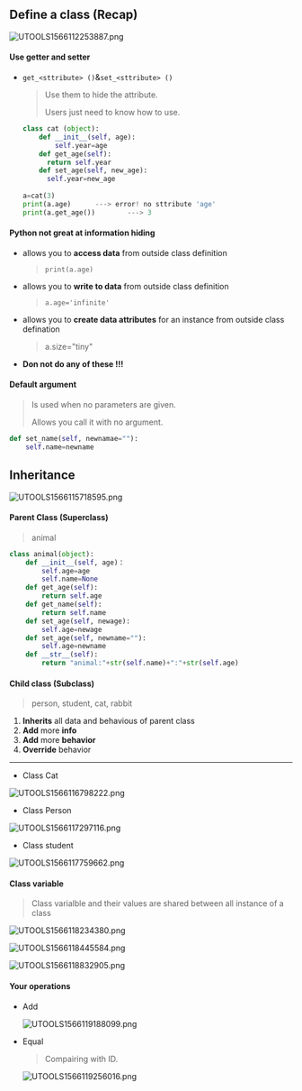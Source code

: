  ## Define a class (Recap)

![UTOOLS1566112253887.png](https://md-imag.oss-cn-beijing.aliyuncs.com/UTOOLS1566112253887.png)

#### Use getter and setter

- `get_<sttribute> ()`&`set_<sttribute> ()`

  > Use them to hide the attribute.
  >
  > Users just need to know how to use.

  ```python
  class cat (object):
      def __init__(self, age):
          self.year=age
      def get_age(self):
      	return self.year
      def set_age(self, new_age):
      	self.year=new_age
          
  a=cat(3)
  print(a.age)		---> error! no sttribute 'age'
  print(a.get_age())		---> 3
  ```

#### Python not great at information hiding

- allows you to **access data** from outside class definition 

  > `print(a.age)`

- allows you to **write to data** from outside class definition 

  > `a.age='infinite'`

- allows you to **create data attributes** for an instance from outside class defination

  > a.size="tiny"

- **Don not do any of these !!!**

#### Default argument

> Is used when no parameters are given.
>
> Allows you call it with no argument.

```python
def set_name(self, newnamae=""):
    self.name=newname
```



## Inheritance

![UTOOLS1566115718595.png](https://md-imag.oss-cn-beijing.aliyuncs.com/UTOOLS1566115718595.png)

#### Parent Class (Superclass)

> animal

```python
class animal(object):
    def __init__(self, age)：
    	self.age=age
    	self.name=None
    def get_age(self):
        return self.age
    def get_name(self):
        return self.name
    def set_age(self, newage):
        self.age=newage
    def set_age(self, newname=""):
        self.age=newname
    def __str__(self):
        return "animal:"+str(self.name)+":"+str(self.age)
```

#### Child class (Subclass)

> person, student, cat, rabbit

1. **Inherits** all data and behavious of parent class
1. **Add** more **info**
1. **Add** more **behavior**
1. **Override** behavior

----

- Class Cat

![UTOOLS1566116798222.png](https://md-imag.oss-cn-beijing.aliyuncs.com/UTOOLS1566116798222.png)

- Class Person

![UTOOLS1566117297116.png](https://md-imag.oss-cn-beijing.aliyuncs.com/UTOOLS1566117297116.png)

- Class student

![UTOOLS1566117759662.png](https://md-imag.oss-cn-beijing.aliyuncs.com/UTOOLS1566117759662.png)

#### Class variable

> Class varialble and their values are shared between all instance of a class

![UTOOLS1566118234380.png](https://md-imag.oss-cn-beijing.aliyuncs.com/UTOOLS1566118234380.png)

![UTOOLS1566118445584.png](https://md-imag.oss-cn-beijing.aliyuncs.com/UTOOLS1566118445584.png)

![UTOOLS1566118832905.png](https://md-imag.oss-cn-beijing.aliyuncs.com/UTOOLS1566118832905.png)

#### Your operations

- Add

  ![UTOOLS1566119188099.png](https://md-imag.oss-cn-beijing.aliyuncs.com/UTOOLS1566119188099.png)

- Equal

  > Compairing with ID.

  ![UTOOLS1566119256016.png](https://md-imag.oss-cn-beijing.aliyuncs.com/UTOOLS1566119256016.png)